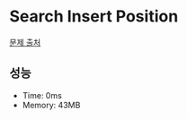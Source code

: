 # Search Insert Position

[문제 출처](https://leetcode.com/problems/search-insert-position)

## 성능

- Time: 0ms
- Memory: 43MB